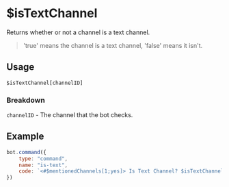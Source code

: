 # $isTextChannel
Returns whether or not a channel is a text channel.

> 'true' means the channel is a text channel, 'false' means it isn't.

## Usage
```
$isTextChannel[channelID]
```

### Breakdown
`channelID` - The channel that the bot checks.

## Example
```js
bot.command({
    type: "command",
    name: "is-text",
    code: `<#$mentionedChannels[1;yes]> Is Text Channel? $isTextChannel[$mentionedChannels[1;yes]]`
})
```
